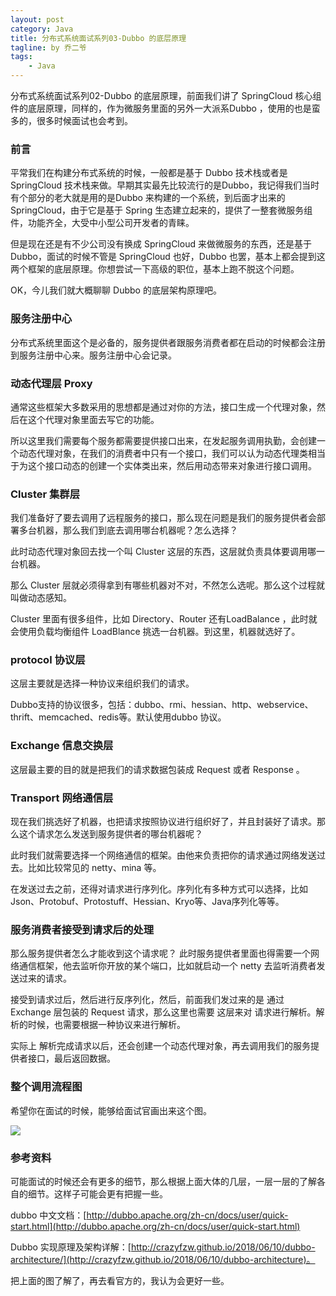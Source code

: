 ```yaml
---
layout: post
category: Java
title: 分布式系统面试系列03-Dubbo 的底层原理
tagline: by 乔二爷
tags:
    - Java
---
```


分布式系统面试系列02-Dubbo 的底层原理，前面我们讲了 SpringCloud 核心组件的底层原理，同样的，作为微服务里面的另外一大派系Dubbo ，使用的也是蛮多的，很多时候面试也会考到。
<!--more-->

### 前言
平常我们在构建分布式系统的时候，一般都是基于 Dubbo 技术栈或者是SpringCloud 技术栈来做。早期其实最先比较流行的是Dubbo，我记得我们当时有个部分的老大就是用的是Dubbo 来构建的一个系统，到后面才出来的 SpringCloud，由于它是基于 Spring 生态建立起来的，提供了一整套微服务组件，功能齐全，大受中小型公司开发者的青睐。

但是现在还是有不少公司没有换成 SpringCloud 来做微服务的东西，还是基于 Dubbo，面试的时候不管是 SpringCloud 也好，Dubbo 也罢，基本上都会提到这两个框架的底层原理。你想尝试一下高级的职位，基本上跑不脱这个问题。

OK，今儿我们就大概聊聊 Dubbo 的底层架构原理吧。

### 服务注册中心 

分布式系统里面这个是必备的，服务提供者跟服务消费者都在启动的时候都会注册到服务注册中心来。服务注册中心会记录。

### 动态代理层 Proxy

通常这些框架大多数采用的思想都是通过对你的方法，接口生成一个代理对象，然后在这个代理对象里面去写它的功能。

所以这里我们需要每个服务都需要提供接口出来，在发起服务调用执勤，会创建一个动态代理对象，在我们的消费者中只有一个接口，我们可以认为动态代理类相当于为这个接口动态的创建一个实体类出来，然后用动态带来对象进行接口调用。

### Cluster 集群层

我们准备好了要去调用了远程服务的接口，那么现在问题是我们的服务提供者会部署多台机器，那么我们到底去调用哪台机器呢？怎么选择？

此时动态代理对象回去找一个叫 Cluster 这层的东西，这层就负责具体要调用哪一台机器。

那么 Cluster 层就必须得拿到有哪些机器对不对，不然怎么选呢。那么这个过程就叫做动态感知。

Cluster 里面有很多组件，比如 Directory、Router 还有LoadBalance ，此时就会使用负载均衡组件 LoadBlance 挑选一台机器。到这里，机器就选好了。

### protocol 协议层

这层主要就是选择一种协议来组织我们的请求。

Dubbo支持的协议很多，包括：dubbo、rmi、hessian、http、webservice、thrift、memcached、redis等。默认使用dubbo 协议。

### Exchange 信息交换层

这层最主要的目的就是把我们的请求数据包装成 Request 或者 Response 。

### Transport 网络通信层

现在我们挑选好了机器，也把请求按照协议进行组织好了，并且封装好了请求。那么这个请求怎么发送到服务提供者的哪台机器呢？

此时我们就需要选择一个网络通信的框架。由他来负责把你的请求通过网络发送过去。比如比较常见的 netty、mina 等。

在发送过去之前，还得对请求进行序列化。序列化有多种方式可以选择，比如Json、Protobuf、Protostuff、Hessian、Kryo等、Java序列化等等。


### 服务消费者接受到请求后的处理

那么服务提供者怎么才能收到这个请求呢？ 此时服务提供者里面也得需要一个网络通信框架，他去监听你开放的某个端口，比如就启动一个 netty 去监听消费者发送过来的请求。 

接受到请求过后，然后进行反序列化，然后，前面我们发过来的是 通过 Exchange 层包装的 Request 请求，那么这里也需要 这层来对 请求进行解析。解析的时候，也需要根据一种协议来进行解析。 

实际上 解析完成请求以后，还会创建一个动态代理对象，再去调用我们的服务提供者接口，最后返回数据。

### 整个调用流程图

希望你在面试的时候，能够给面试官画出来这个图。

![](http://www.justdojava.com/assets/images/2019/java/image_qry/2019-08-31-dubbo-theory/1.png)

### 参考资料

可能面试的时候还会有更多的细节，那么根据上面大体的几层，一层一层的了解各自的细节。这样子可能会更有把握一些。

dubbo 中文文档：[http://dubbo.apache.org/zh-cn/docs/user/quick-start.html](http://dubbo.apache.org/zh-cn/docs/user/quick-start.html)

Dubbo 实现原理及架构详解：[http://crazyfzw.github.io/2018/06/10/dubbo-architecture/](http://crazyfzw.github.io/2018/06/10/dubbo-architecture)。

把上面的图了解了，再去看官方的，我认为会更好一些。
